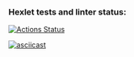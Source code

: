 ### Hexlet tests and linter status:

[![Actions Status](https://github.com/19victoria88n/frontend-project-46/workflows/hexlet-check/badge.svg)](https://github.com/19victoria88n/frontend-project-46/actions)

[![asciicast](https://asciinema.org/a/NUx4lKLtSiwHjLYsH0azs8J9k.svg)](https://asciinema.org/a/NUx4lKLtSiwHjLYsH0azs8J9k)
